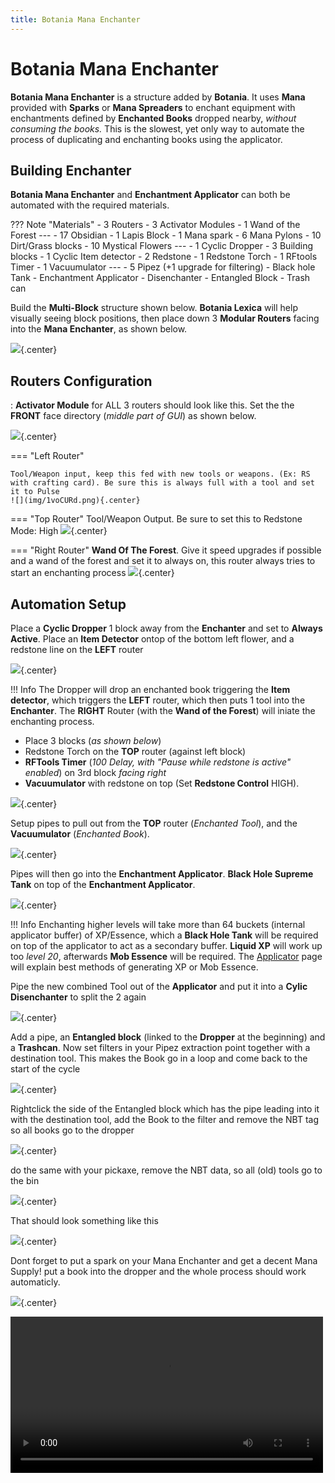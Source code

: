 ```yaml
---
title: Botania Mana Enchanter
---
```


# Botania Mana Enchanter

**Botania Mana Enchanter** is a structure added by **Botania**. It uses **Mana** provided with **Sparks** or **Mana Spreaders** to enchant equipment with enchantments defined by **Enchanted Books** dropped nearby, _without consuming the books._ This is the slowest, yet only way to automate the process of duplicating and enchanting books using the applicator.

## Building Enchanter

**Botania Mana Enchanter** and **Enchantment Applicator** can both be automated with the required materials.

??? Note "Materials"
    - 3 Routers
    - 3 Activator Modules
    - 1 Wand of the Forest
    ---
    - 17 Obsidian
    - 1 Lapis Block
    - 1 Mana spark
    - 6 Mana Pylons
    - 10 Dirt/Grass blocks
    - 10 Mystical Flowers
    ---
    - 1 Cyclic Dropper
    - 3 Building blocks
    - 1 Cyclic Item detector
    - 2 Redstone
    - 1 Redstone Torch
    - 1 RFtools Timer
    - 1 Vacuumulator
    ---
    - 5 Pipez (+1 upgrade for filtering)
    - Black hole Tank
    - Enchantment Applicator
    - Disenchanter
    - Entangled Block
    - Trash can

Build the **Multi-Block** structure shown below. **Botania Lexica** will help visually seeing block positions, then place down 3 **Modular Routers** facing into the **Mana Enchanter**, as shown below.

![](img/kPa02o1.png){.center}

## Routers Configuration

: **Activator Module** for ALL 3 routers should look like this. Set the the **FRONT** face directory (_middle part of GUI_) as shown below.

![](img/1MTtkbM.png){.center}

=== "Left Router"

    Tool/Weapon input, keep this fed with new tools or weapons. (Ex: RS with crafting card). Be sure this is always full with a tool and set it to Pulse
    ![](img/1voCURd.png){.center}

=== "Top Router"
    Tool/Weapon Output. Be sure to set this to Redstone Mode: High
    ![](img/Xfo3D4W.png){.center}

=== "Right Router"
    **Wand Of The Forest**. Give it speed upgrades if possible and a wand of the forest and set it to always on, this router always tries to start an enchanting process
    ![](img/blkUApI.png){.center}

## Automation Setup

Place a **Cyclic Dropper** 1 block away from the **Enchanter** and set to **Always Active**. Place an **Item Detector** ontop of the bottom left flower, and a redstone line on the **LEFT** router

![](img/xnHDMnN.png){.center}

!!! Info
    The Dropper will drop an enchanted book triggering the **Item detector**, which triggers the **LEFT** router, which then puts 1 tool into the **Enchanter**. The **RIGHT** Router (with the **Wand of the Forest**) will iniate the enchanting process.

- Place 3 blocks (_as shown below_)
- Redstone Torch on the **TOP** router (against left block)
- **RFTools Timer** (_100 Delay, with "Pause while redstone is active" enabled_) on 3rd block _facing right_
- **Vacuumulator** with redstone on top (Set **Redstone Control** HIGH). 

![](img/BJ03fS6.png){.center}

Setup pipes to pull out from the **TOP** router (_Enchanted Tool_), and the **Vacuumulator** (_Enchanted Book_).

![](img/fqjil6M.png){.center}

Pipes will then go into the **Enchantment Applicator**. **Black Hole Supreme Tank** on top of the **Enchantment Applicator**.

![](img/kVz4z9V.png){.center}

!!! Info
    Enchanting higher levels will take more than 64 buckets (internal applicator buffer) of XP/Essence, which a **Black Hole Tank** will be required on top of the applicator to act as a secondary buffer. **Liquid XP** will work up too _level 20_, afterwards **Mob Essence** will be required. The [Applicator](applicator.md) page will explain best methods of generating XP or Mob Essence.

Pipe the new combined Tool out of the **Applicator** and put it into a **Cylic Disenchanter** to split the 2 again

![](img/r2Kgd5c.png){.center}

Add a pipe, an **Entangled block** (linked to the **Dropper** at the beginning) and a **Trashcan**. Now set filters in your Pipez extraction point together with a destination tool. This makes the Book go in a loop and come back to the start of the cycle

![](img/7chMmZ3.png){.center}

Rightclick the side of the Entangled block which has the pipe leading into it with the destination tool, add the Book to the filter and remove the NBT tag so all books go to the dropper

![](img/a1mMl4Q.png){.center}

do the same with your pickaxe, remove the NBT data, so all (old) tools go to the bin

![](img/y7r4ST2.png){.center}

That should look something like this

![](img/OiqfDAf.png){.center}

Dont forget to put a spark on your Mana Enchanter and get a decent Mana Supply!
put a book into the dropper and the whole process should work automaticly.

![](img/pwTzGmX.png){.center}

<video style='width:500px' class='center' loop autoplay='true'>
    <source type='video/mp4' src='../img/How-to-AutoEnchant-ATM6-Sky.mp4'>
</video>


